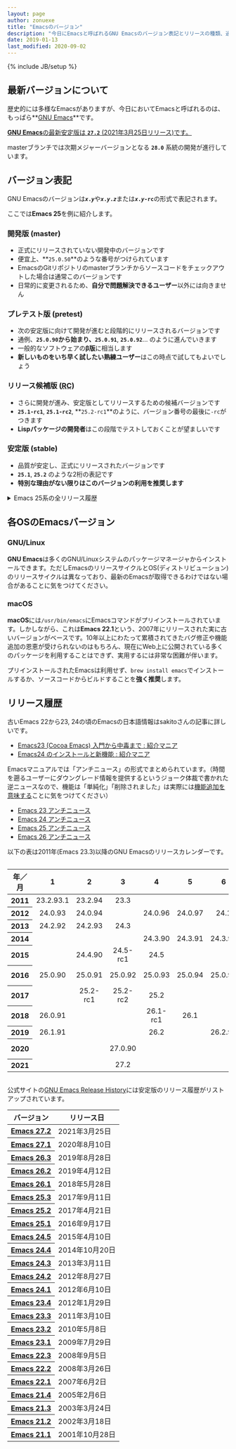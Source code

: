 ```yaml
---
layout: page
author: zonuexe
title: "Emacsのバージョン"
description: "今日にEmacsと呼ばれるGNU Emacsのバージョン表記とリリースの種類、過去の更新履歴についてまとめます。"
date: 2019-01-13
last_modified: 2020-09-02
---
```

{% include JB/setup %}

## 最新バージョンについて

歴史的には多様なEmacsがありますが、今日においてEmacsと呼ばれるのは、もっぱら**[GNU Emacs]**です。

<ins datetime="2021-06-12T18:30:00+0900">**GNU Emacs**の最新安定版は **`27.2`** (<time datetime="2021-03-25">2021年3月25日</time>リリース)です。<br>
<!-- 次期安定版のリリース候補版として<time datetime="2020-07-28T22:30:24+0200">2020年7月28日</time>に**`27.1-rc1`**がリリースされました。<br> -->
<!-- GNU Emacsの新しい安定版である**`27.1`**が<time datetime="2020-08-06">2020年8月6日</time>にリリースされることが予告されています。<br> -->
masterブランチでは次期メジャーバージョンとなる **`28.0`** 系統の開発が進行しています。</ins>

[GNU Emacs]: https://ja.wikipedia.org/wiki/GNU_Emacs
[26.3-rc1]: https://lists.gnu.org/archive/html/emacs-devel/2019-08/msg00416.html

## バージョン表記

GNU Emacsのバージョンは<strong><code><var>x</var>.<var>y</var></code></strong>や<strong><code><var>x</var>.<var>y</var>.<var>z</var></code></strong>または<strong><code><var>x</var>.<var>y</var>-rc</code></strong>の形式で表記されます。

ここでは**Emacs 25**を例に紹介します。

### 開発版 (master)

 * 正式にリリースされていない開発中のバージョンです
 * 便宜上、**`25.0.50`**のような番号がつけられています
 * EmacsのGitリポジトリのmasterブランチからソースコードをチェックアウトした場合は通常このバージョンです
 * 日常的に変更されるため、**自分で問題解決できるユーザー**以外には向きません

### プレテスト版 (pretest)
 * 次の安定版に向けて開発が進むと段階的にリリースされるバージョンです
 * 通例、**`25.0.90`**から始まり、**`25.0.91`**, **`25.0.92`**... のように進んでいきます
 * 一般的なソフトウェアの**β版**に相当します
 * **新しいものをいち早く試したい熟練ユーザー**はこの時点で試してもよいでしょう

### リリース候補版 (<abbr title="Release Candidate">RC</abbr>)

 * さらに開発が進み、安定版としてリリースするための候補バージョンです
 * **`25.1-rc1`**, **`25.1-rc2`**, **`25.2-rc1`**のように、バージョン番号の最後に`-rc`がつきます
 * **Lispパッケージの開発者**はこの段階でテストしておくことが望ましいです

### 安定版 (stable)

 * 品質が安定し、正式にリリースされたバージョンです
 * **`25.1`**, **`25.2`** のような2桁の表記です
 * **特別な理由がない限りはこのバージョンの利用を推奨します**

<details><summary>Emacs 25系の全リリース履歴</summary><table class="table"><tr><th>バージョン</th><th>リリース日</th></tr>
<tr class="table-secondary"><td>emacs-25.0.90</td><td><time datetime="2016-01-30">2016年01月30日</time></td></tr>
<tr class="table-secondary"><td>emacs-25.0.91</td><td><time datetime="2016-02-13">2016年02月13日</time></td></tr>
<tr class="table-secondary"><td>emacs-25.0.92</td><td><time datetime="2016-03-02">2016年03月02日</time></td></tr>
<tr class="table-secondary"><td>emacs-25.0.93</td><td><time datetime="2016-04-22">2016年04月22日</time></td></tr>
<tr class="table-secondary"><td>emacs-25.0.94</td><td><time datetime="2016-05-17">2016年05月17日</time></td></tr>
<tr class="table-secondary"><td>emacs-25.0.95</td><td><time datetime="2016-06-11">2016年06月11日</time></td></tr>
<tr class="table-info"><td>emacs-25.1-rc1</td><td><time datetime="2016-07-24">2016年7月24日</time> </td></tr>
<tr class="table-info"><td>emacs-25.1-rc2</td><td><time datetime="2016-08-21">2016年8月21日</time> </td></tr>
<tr class="table-primary"><td>emacs-25.1</td><td><time datetime="2016-09-15">2016年9月15日</time> </td></tr>
<tr class="table-secondary"><td>emacs-25.1.90</td><td><time datetime="2016-11-28">2016年11月28日</time></td></tr>
<tr class="table-secondary"><td>emacs-25.1.91</td><td><time datetime="2016-12-30">2016年12月30日</time></td></tr>
<tr class="table-info"><td>emacs-25.2-rc1</td><td><time datetime="2017-02-03">2017年2月3日</time>  </td></tr>
<tr class="table-info"><td>emacs-25.2-rc2</td><td><time datetime="2017-02-21">2017年2月21日</time> </td></tr>
<tr class="table-primary"><td>emacs-25.2</td><td><time datetime="2017-04-20">2017年4月20日</time> </td></tr>
<tr class="table-primary"><td>emacs-25.3</td><td><time datetime="2017-09-12">2017年09月12日</time></td></tr>
</table>
</details>

##  各OSのEmacsバージョン

### GNU/Linux

**GNU Emacs**は多くのGNU/Linuxシステムのパッケージマネージャからインストールできます。ただしEmacsのリリースサイクルとOS(ディストリビューション)のリリースサイクルは異なっており、最新のEmacsが取得できるわけではない場合があることに気をつけてください。

### macOS

**macOS**には`/usr/bin/emacs`にEmacsコマンドがプリインストールされています。しかしながら、これは**Emacs 22.1**という、2007年にリリースされた実に古いバージョンがベースです。10年以上にわたって累積されてきたバグ修正や機能追加の恩恵が受けられないのはもちろん、現在にWeb上に公開されている多くのパッケージを利用することはできず、実用するには非常な困難が伴います。

プリインストールされたEmacsは利用せず、`brew install emacs`でインストールするか、ソースコードからビルドすることを**強く推奨**します。

## リリース履歴

古いEmacs 22から23, 24の頃のEmacsの日本語情報はsakitoさんの記事に詳しいです。

 * [Emacs23 (Cocoa Emacs) 入門から中毒まで : 紹介マニア](http://sakito.jp/emacs/emacs23.html)
 * [Emacs24 のインストールと新機能 : 紹介マニア](http://sakito.jp/emacs/emacs24.html)

Emacsマニュアルでは「アンチニュース」の形式でまとめられています。（時間を遡るユーザーにダウングレード情報を提供するというジョーク体裁で書かれた逆ニュースなので、機能は「単純化」「削除されました」は実際には<u>機能追加を意味する</u>ことに気をつけてください）

 * [Emacs 23 アンチニュース](https://ayatakesi.github.io/emacs/24.5/Antinews.html)
 * [Emacs 24 アンチニュース](https://ayatakesi.github.io/emacs/25.2/html/Antinews.html)
 * [Emacs 25 アンチニュース](https://ayatakesi.github.io/emacs/26.1/html/Antinews.html)
 * [Emacs 26 アンチニュース](https://ayatakesi.github.io/emacs/27.1/html/Antinews.html)


以下の表は2011年(Emacs 23.3)以降のGNU Emacsのリリースカレンダーです。

<div style="width: 100%; overflow-y: scroll;">
<table class="table table-hover" style="text-align:center">
<thead><tr><th>年／月</th>
<th scope="col">1</th><th scope="col">2</th><th scope="col">3</th><th scope="col">4</th><th scope="col">5</th><th scope="col">6</th><th scope="col">7</th><th scope="col">8</th><th scope="col">9</th><th scope="col">10</th><th scope="col">11</th><th scope="col">12</th></tr></thead>
<tbody>
<tr><th scope="row">2011</th>
  <td><span class="badge badge-pill badge-secondary">23.2.93.1</span></td>
  <td><span class="badge badge-pill badge-secondary">23.2.94</span></td>
  <td><span class="badge badge-pill badge-primary">23.3</span></td>
  <td></td>
  <td></td>
  <td></td>
  <td></td>
  <td></td>
  <td><span class="badge badge-pill badge-secondary">24.0.90</span></td>
  <td><span class="badge badge-pill badge-secondary">24.0.91</span></td>
  <td></td>
  <td><span class="badge badge-pill badge-secondary">24.0.92</span></td>
</tr>
<tr><th scope="row">2012</th>
  <td><span class="badge badge-pill badge-secondary">24.0.93</span></td>
  <td><span class="badge badge-pill badge-secondary">24.0.94</span></td>
  <td></td>
  <td><span class="badge badge-pill badge-secondary">24.0.96</span></td>
  <td><span class="badge badge-pill badge-secondary">24.0.97</span></td>
  <td><span class="badge badge-pill badge-primary">24.1</span></td>
  <td></td>
  <td><span class="badge badge-pill badge-primary">24.2</span></td>
  <td></td>
  <td></td>
  <td><span class="badge badge-pill badge-secondary">24.2.90</span></td>
  <td><span class="badge badge-pill badge-secondary">24.2.91</span></td>
</tr>
<tr><th scope="row">2013</th>
  <td><span class="badge badge-pill badge-secondary">24.2.92</span></td>
  <td><span class="badge badge-pill badge-secondary">24.2.93</span></td>
  <td><span class="badge badge-pill badge-primary">24.3</span></td>
  <td></td>
  <td></td>
  <td></td>
  <td></td>
  <td></td>
  <td></td>
  <td></td>
  <td></td>
  <td></td>
</tr>
<tr><th scope="row">2014</th>
  <td></td>
  <td></td>
  <td></td>
  <td><span class="badge badge-pill badge-secondary">24.3.90</span></td>
  <td><span class="badge badge-pill badge-secondary">24.3.91</span></td>
  <td><span class="badge badge-pill badge-secondary">24.3.92</span></td>
  <td></td>
  <td><span class="badge badge-pill badge-secondary">24.3.93</span></td>
  <td></td>
  <td><span class="badge badge-pill badge-primary">24.4</span></td>
  <td></td>
  <td></td>
</tr>
<tr><th scope="row">2015</th>
  <td></td>
  <td><span class="badge badge-pill badge-secondary">24.4.90</span></td>
  <td><span class="badge badge-pill badge-info">24.5-rc1</span></td>
  <td><span class="badge badge-pill badge-primary">24.5</span></td>
  <td></td>
  <td></td>
  <td></td>
  <td></td>
  <td></td>
  <td></td>
  <td></td>
  <td></td>
</tr>
<tr><th scope="row">2016</th>
  <td><span class="badge badge-pill badge-secondary">25.0.90</span></td>
  <td><span class="badge badge-pill badge-secondary">25.0.91</span></td>
  <td><span class="badge badge-pill badge-secondary">25.0.92</span></td>
  <td><span class="badge badge-pill badge-secondary">25.0.93</span></td>
  <td><span class="badge badge-pill badge-secondary">25.0.94</span></td>
  <td><span class="badge badge-pill badge-secondary">25.0.95</span></td>
  <td><span class="badge badge-pill badge-info">25.1-rc1</span></td>
  <td><span class="badge badge-pill badge-info">25.1-rc2</span></td>
  <td><span class="badge badge-pill badge-primary">25.1</span></td>
  <td></td>
  <td><span class="badge badge-pill badge-secondary">25.1.90</span></td>
  <td><span class="badge badge-pill badge-secondary">25.1.91</span></td>
</tr>
<tr scope="row"><th>2017</th>
  <td></td>
  <td><span class="badge badge-pill badge-info">25.2-rc1</span></td>
  <td><span class="badge badge-pill badge-info">25.2-rc2</span></td>
  <td><span class="badge badge-pill badge-primary">25.2</span></td>
  <td></td>
  <td></td>
  <td></td>
  <td><span class="badge badge-pill badge-primary">25.3</span></td>
  <td></td>
  <td><span class="badge badge-pill badge-secondary">26.0.90</span></td>
  <td></td>
  <td></td>
</tr>
<tr><th scope="row">2018</th>
  <td><span class="badge badge-pill badge-secondary">26.0.91</span></td>
  <td></td>
  <td></td>
  <td><span class="badge badge-pill badge-info">26.1-rc1</span></td>
  <td><span class="badge badge-pill badge-primary">26.1</span></td>
  <td></td>
  <td></td>
  <td></td>
  <td></td>
  <td></td>
  <td><span class="badge badge-pill badge-secondary">26.1.90</span></td>
  <td></td>
</tr>
<tr><th scope="row">2019</th>
  <td><span class="badge badge-pill badge-secondary">26.1.91</span></td>
  <td></td>
  <td></td>
  <td><span class="badge badge-pill badge-primary">26.2</span></td>
  <td></td>
  <td><span class="badge badge-pill badge-secondary">26.2.90</span></td>
  <td></td>
  <td><span class="badge badge-pill badge-primary">26.3</span></td>
  <td></td>
  <td></td>
  <td></td>
  <td></td>
</tr>
<tr><th scope="row">2020</th>
  <td></td>
  <td></td>
  <td><span class="badge badge-pill badge-secondary">27.0.90</span></td>
  <td></td>
  <td></td>
  <td></td>
  <td><span class="badge badge-pill badge-info">27.1-rc1</span></td>
  <td><span class="badge badge-pill badge-primary">27.1</span></td>
  <td></td>
  <td></td>
  <td></td>
  <td></td>
</tr>
<tr><th scope="row">2021</th>
  <td></td>
  <td></td>
  <td><span class="badge badge-pill badge-primary">27.2</span></td>
  <td></td>
  <td></td>
  <td></td>
  <td></td>
  <td></td>
  <td></td>
  <td></td>
  <td></td>
  <td></td>
</tr>
</tbody></table>
</div>

公式サイトの[GNU Emacs Release History]には安定版のリリース履歴がリストアップされています。

[GNU Emacs Release History]: https://www.gnu.org/software/emacs/history.html

<table class="table"><thead><tr><th scope="col">バージョン</th><th scope="col">リリース日</th></tr></thead>
<tbody>
<tr><th scope="row"><a href="https://lists.gnu.org/archive/html/info-gnu/2021-03/msg00008.html">Emacs 27.2</a></th><td><time datetime="2020-08-10">2021年3月25日</time></td></tr>
<tr><th scope="row"><a href="https://lists.gnu.org/archive/html/emacs-devel/2020-08/msg00237.html">Emacs 27.1</a></th><td><time datetime="2020-08-10">2020年8月10日</time></td></tr>
<tr><th scope="row"><a href="https://lists.gnu.org/archive/html/emacs-devel/2019-08/msg00577.html">Emacs 26.3</a></th><td><time datetime="2019-04-12">2019年8月28日</time></td></tr>
<tr><th scope="row"><a href="https://lists.gnu.org/archive/html/emacs-devel/2019-04/msg00503.html">Emacs 26.2</a></th><td><time datetime="2019-04-12">2019年4月12日</time></td></tr>
<tr><th scope="row"><a href="https://lists.gnu.org/archive/html/emacs-devel/2018-05/msg00765.html">Emacs 26.1</a></th><td><time datetime="2018-05-28">2018年5月28日</time></td></tr>
<tr><th scope="row"><a href="http://lists.gnu.org/archive/html/info-gnu/2017-09/msg00006.html">Emacs 25.3</a></th><td><time datetime="2017-09-11">2017年9月11日</time></td></tr>
<tr><th scope="row"><a href="http://lists.gnu.org/archive/html/info-gnu-emacs/2017-04/msg00000.html">Emacs 25.2</a></th><td><time datetime="2017-04-21">2017年4月21日</time></td></tr>
<tr><th scope="row"><a href="https://lists.gnu.org/archive/html/emacs-devel/2016-09/msg00451.html">Emacs 25.1</a></th><td><time datetime="2016-09-17">2016年9月17日</time></td></tr>
<tr><th scope="row"><a href="http://lists.gnu.org/archive/html/info-gnu-emacs/2015-04/msg00002.html">Emacs 24.5</a></th><td><time datetime="2015-04-10">2015年4月10日</time></td></tr>
<tr><th scope="row"><a href="http://lists.gnu.org/archive/html/info-gnu-emacs/2014-10/msg00002.html">Emacs 24.4</a></th><td><time datetime="2014-10-20">2014年10月20日</time></td></tr>
<tr><th scope="row"><a href="http://lists.gnu.org/archive/html/info-gnu-emacs/2013-03/msg00001.html">Emacs 24.3</a></th><td><time datetime="2013-03-11">2013年3月11日</time></td></tr>
<tr><th scope="row"><a href="http://lists.gnu.org/archive/html/info-gnu-emacs/2012-08/msg00000.html">Emacs 24.2</a></th><td><time datetime="2012-08-27">2012年8月27日</time></td></tr>
<tr><th scope="row"><a href="http://lists.gnu.org/archive/html/info-gnu-emacs/2012-06/msg00000.html">Emacs 24.1</a></th><td><time datetime="2012-06-10">2012年6月10日</time></td></tr>
<tr><th scope="row"><a href="http://lists.gnu.org/archive/html/info-gnu-emacs/2012-01/msg00000.html">Emacs 23.4</a></th><td><time datetime="2012-01-29">2012年1月29日</time></td></tr>
<tr><th scope="row"><a href="http://lists.gnu.org/archive/html/info-gnu-emacs/2011-03/msg00000.html">Emacs 23.3</a></th><td><time datetime="2011-03-10">2011年3月10日</time></td></tr>
<tr><th scope="row"><a href="http://lists.gnu.org/archive/html/info-gnu-emacs/2010-05/msg00000.html">Emacs 23.2</a></th><td><time datetime="2010-05-08">2010年5月8日</time></td></tr>
<tr><th scope="row"><a href="http://lists.gnu.org/archive/html/info-gnu-emacs/2009-07/msg00000.html">Emacs 23.1</a></th><td><time datetime="2009-07-29">2009年7月29日</time></td></tr>
<tr><th scope="row"><a href="http://lists.gnu.org/archive/html/info-gnu-emacs/2008-09/msg00000.html">Emacs 22.3</a></th><td><time datetime="2008-09-05">2008年9月5日</time></td></tr>
<tr><th scope="row"><a href="http://lists.gnu.org/archive/html/info-gnu-emacs/2008-03/msg00000.html">Emacs 22.2</a></th><td><time datetime="2008-03-26">2008年3月26日</time></td></tr>
<tr><th scope="row"><a href="http://lists.gnu.org/archive/html/info-gnu-emacs/2007-06/msg00000.html">Emacs 22.1</a></th><td><time datetime="2007-06-02">2007年6月2日</time></td></tr>
<tr><th scope="row"><a href="http://lists.gnu.org/archive/html/info-gnu-emacs/2005-02/msg00000.html">Emacs 21.4</a></th><td><time datetime="2005-02-06">2005年2月6日</time></td></tr>
<tr><th scope="row"><a href="http://mail.gnu.org/archive/html/info-gnu-emacs/2003-03/msg00000.html">Emacs 21.3</a></th><td><time datetime="2003-03-24">2003年3月24日</time></td></tr>
<tr><th scope="row"><a href="http://mail.gnu.org/archive/html/info-gnu-emacs/2002-03/msg00000.html">Emacs 21.2</a></th><td><time datetime="2002-03-18">2002年3月18日</time></td></tr>
<tr><th scope="row"><a href="http://lists.gnu.org/archive/html/info-gnu-emacs/2001-10/msg00009.html">Emacs 21.1</a></th><td><time datetime="2001-10-28">2001年10月28日</time></td></tr>
</tbody></table>
